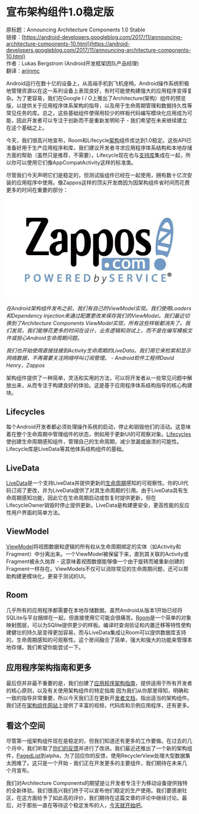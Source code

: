 # 宣布架构组件1.0稳定版

原标题：Announcing Architecture Components 1.0 Stable  
链接：[https://android-developers.googleblog.com/2017/11/announcing-architecture-components-10.html](https://android-developers.googleblog.com/2017/11/announcing-architecture-components-10.html)  
作者：Lukas Bergstrom (Android开发框架团队产品经理)  
翻译：[arjinmc](https://github.com/arjinmc)  

Android运行在数十亿的设备上，从高端手机到飞机座椅。Android操作系统积极地管理资源以在这一系列设备上表现良好，有时可能使构建强大的应用程序变得复杂。为了更容易，我们在Google I / O上推出了Architecture(架构）组件的预览版，以提供关于应用程序体系架构的指导，以及用于生命周期管理和数据持久性等常见任务的库。总之，这些基础组件使得用较少的样板代码编写模块化应用成为可能，因此开发者可以专注于创新而不是重新发明轮子 - 我们希望在未来继续建立在这个基础之上。

今天，我们很高兴地宣布，Room和Lifecycle[架构](http://developer.android.com/arch)组件库达到1.0稳定。这些API已准备好用于生产应用程序和库，我们建议开发者寻求应用程序体系结构和本地存储方面的帮助（虽然只是推荐，不需要）。Lifecycle现在也与[支持库](https://developer.android.com/topic/libraries/support-library/index.html)集成在一起，所以你可以使用它们像AppCompatActivity这样的标准类。

尽管我们今天声明它们是稳定的，但测试版组件已经在一起使用，拥有数十亿次安装的应用程序中使用。像Zappos这样的顶尖开发商因为因架构组件省时间而花费更多的时间在重要的部分：

![img](../images/2017.11.6.jpg)  
<i>在Android架构组件发布之前，我们有自己的ViewModel实现。我们使用Loaders和Dependency Injection来通过配置更改来保存我们的ViewModel。我们最近切换到了Architecture Components ViewModel实现，所有这些样板都消失了。我们发现，我们能够花更多的时间在设计，业务逻辑和测试上，而不是在编写模板文件或担心Android生命周期问题。</i>

<i>我们也开始使用直接挂接到Activity生命周期的LiveData。我们用它来检索和显示网络数据，不再需要关注网络呼叫订阅管理。 - Android软件工程师David Henry，Zappos</i>

架构组件提供了一种简单，灵活和实用的方法，可以将开发者从一些常见问题中解放出来，从而专注于构建良好的体验。这是基于应用程序体系结构指导的核心构建块。

## Lifecycles

每个Android开发者都必须处理操作系统的启动，停止和销毁他们的活动。这意味着在整个生命周期中管理组件的状态，例如用于更新UI的可观察对象。[Lifecycles](https://developer.android.com/topic/libraries/architecture/lifecycle.html)使创建生命周期感知组件，管理自己的生命周期，减少泄漏或崩溃的可能性。Lifecycle库是LiveData等其他体系结构组件的基础。

## LiveData

[LiveData](https://developer.android.com/topic/libraries/architecture/livedata.html)是一个支持LiveData并提供更新的[生命周期](https://developer.android.com/reference/android/arch/lifecycle/Lifecycle.html)感知的可观察性。你的UI代码订阅了更改，并为LiveData提供了对其生命周期的引用。由于LiveData具有生命周期感知功能，因此它在生命周期启动或恢复时提供更新，但在LifecycleOwner销毁时停止提供更新。LiveData是构建更安全，更高性能的反应性用户界面的简单方法。

## ViewModel

[ViewModel](https://developer.android.com/topic/libraries/architecture/viewmodel.html)将视图数据和逻辑的所有权从生命周期绑定的实体（如Activity和Fragment）中分离出来。一个ViewModel被保留下来，直到其关联的Activity或Fragment被永久抛弃 - 这意味着视图数据能够像一个由于旋转而被重新创建的Fragment一样存在。ViewModels不仅可以消除常见的生命周期问题，还可以帮助构建更模块化，更易于测试的UI。

## Room

几乎所有的应用程序都需要在本地存储数据。虽然Android从版本1开始已经将SQLite与平台捆绑在一起，但直接使用它可能会很痛苦。[Room](https://developer.android.com/topic/libraries/architecture/room.html)是一个简单的对象映射图层，可以为SQlite提供更少的样板。编译时查询验证和内置迁移等特性使构建健壮的持久层变得更加容易，而与LiveData集成让Room可以提供数据库支持的，生命周期感知的可观察性。这个房间融合了简单，强大和强大的功能来管理本地存储，我们希望你能尝试一下。

## 应用程序架构指南和更多

最后但并非最不重要的是，我们创建了[应用程序架构指南](https://developer.android.com/topic/libraries/architecture/guide.html)，提供适用于所有开发者的核心原则，以及有关使用架构组件的特定指南 因为我们从你那里得知，明确和一致的指导非常重要，所以今天我们正在更新开[发者文档](https://developer.android.com/)，指出适当的架构组件。我们还在[架构组件网站](http://developer.android.com/arch)上提供了丰富的视频，代码库和示例应用程序，还有更多。

## 看这个空间

尽管第一组架构组件现在是稳定的，但我们知道还有更多的工作要做。在过去的几个月中，我们听取了[你们的反馈](https://developer.android.com/topic/libraries/architecture/feedback.html)并进行了改进。我们最近还推出了一个新的架构组件，[PagedList](https://developer.android.com/topic/libraries/architecture/paging.html)到alpha，为了回应你的反馈，使用RecyclerView处理大型数据集太困难了。这只是一个开始 - 我们正在开发更多的主要组件，我们期待在未来几个月宣布。

我们对Architecture Components的期望是让开发者专注于为移动设备提供独特的全新体验。我们很高兴我们终于可以宣布他们稳定的生产使用。我们要感谢社区，在这方面给予了如此高的评价，我们期待在这篇文章的评论中继续讨论。最后，对于那些一直在等待这个稳定发布的人，[今天就开始吧](http://developer.android.com/arch)。